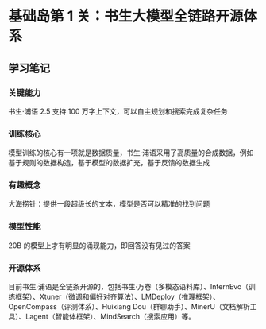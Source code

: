 # 基础岛第 1 关：书生大模型全链路开源体系

## 学习笔记

### 关键能力

书生·浦语 2.5 支持 100 万字上下文，可以自主规划和搜索完成复杂任务

### 训练核心

模型训练的核心有一项就是数据质量，书生·浦语采用了高质量的合成数据，例如基于规则的数据构造，基于模型的数据扩充，基于反馈的数据生成

### 有趣概念

大海捞针：提供一段超级长的文本，模型是否可以精准的找到问题

### 模型性能

20B 的模型上才有明显的涌现能力，即回答没有见过的答案

### 开源体系

目前书生·浦语是全链条开源的，包括书生·万卷（多模态语料库）、InternEvo（训练框架）、Xtuner（微调和偏好对齐算法）、LMDeploy（推理框架）、OpenCompass（评测体系）、Huixiang Dou（群聊助手）、MinerU（文档解析工具）、Lagent（智能体框架）、MindSearch（搜索应用）等。
